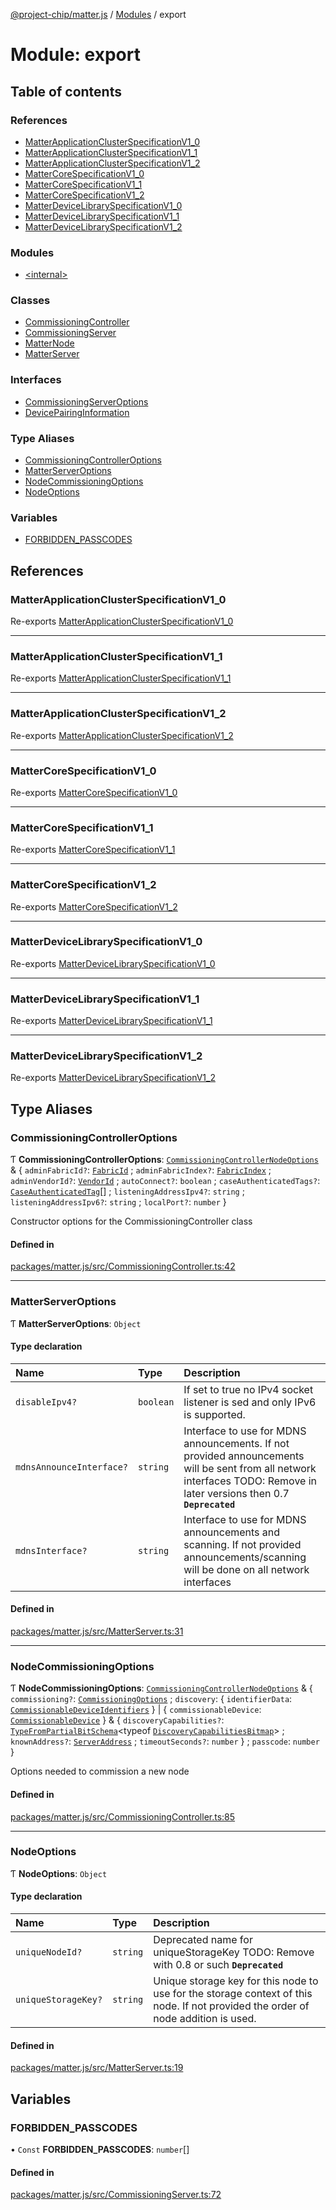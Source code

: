 [@project-chip/matter.js](../README.md) / [Modules](../modules.md) / export

# Module: export

## Table of contents

### References

- [MatterApplicationClusterSpecificationV1\_0](export.md#matterapplicationclusterspecificationv1_0)
- [MatterApplicationClusterSpecificationV1\_1](export.md#matterapplicationclusterspecificationv1_1)
- [MatterApplicationClusterSpecificationV1\_2](export.md#matterapplicationclusterspecificationv1_2)
- [MatterCoreSpecificationV1\_0](export.md#mattercorespecificationv1_0)
- [MatterCoreSpecificationV1\_1](export.md#mattercorespecificationv1_1)
- [MatterCoreSpecificationV1\_2](export.md#mattercorespecificationv1_2)
- [MatterDeviceLibrarySpecificationV1\_0](export.md#matterdevicelibraryspecificationv1_0)
- [MatterDeviceLibrarySpecificationV1\_1](export.md#matterdevicelibraryspecificationv1_1)
- [MatterDeviceLibrarySpecificationV1\_2](export.md#matterdevicelibraryspecificationv1_2)

### Modules

- [\<internal\>](export._internal_.md)

### Classes

- [CommissioningController](../classes/export.CommissioningController.md)
- [CommissioningServer](../classes/export.CommissioningServer.md)
- [MatterNode](../classes/export.MatterNode.md)
- [MatterServer](../classes/export.MatterServer.md)

### Interfaces

- [CommissioningServerOptions](../interfaces/export.CommissioningServerOptions.md)
- [DevicePairingInformation](../interfaces/export.DevicePairingInformation.md)

### Type Aliases

- [CommissioningControllerOptions](export.md#commissioningcontrolleroptions)
- [MatterServerOptions](export.md#matterserveroptions)
- [NodeCommissioningOptions](export.md#nodecommissioningoptions)
- [NodeOptions](export.md#nodeoptions)

### Variables

- [FORBIDDEN\_PASSCODES](export.md#forbidden_passcodes)

## References

### MatterApplicationClusterSpecificationV1\_0

Re-exports [MatterApplicationClusterSpecificationV1_0](../interfaces/spec_export.MatterApplicationClusterSpecificationV1_0.md)

___

### MatterApplicationClusterSpecificationV1\_1

Re-exports [MatterApplicationClusterSpecificationV1_1](../interfaces/spec_export.MatterApplicationClusterSpecificationV1_1.md)

___

### MatterApplicationClusterSpecificationV1\_2

Re-exports [MatterApplicationClusterSpecificationV1_2](../interfaces/spec_export.MatterApplicationClusterSpecificationV1_2.md)

___

### MatterCoreSpecificationV1\_0

Re-exports [MatterCoreSpecificationV1_0](../interfaces/spec_export.MatterCoreSpecificationV1_0.md)

___

### MatterCoreSpecificationV1\_1

Re-exports [MatterCoreSpecificationV1_1](../interfaces/spec_export.MatterCoreSpecificationV1_1.md)

___

### MatterCoreSpecificationV1\_2

Re-exports [MatterCoreSpecificationV1_2](../interfaces/spec_export.MatterCoreSpecificationV1_2.md)

___

### MatterDeviceLibrarySpecificationV1\_0

Re-exports [MatterDeviceLibrarySpecificationV1_0](../interfaces/spec_export.MatterDeviceLibrarySpecificationV1_0.md)

___

### MatterDeviceLibrarySpecificationV1\_1

Re-exports [MatterDeviceLibrarySpecificationV1_1](../interfaces/spec_export.MatterDeviceLibrarySpecificationV1_1.md)

___

### MatterDeviceLibrarySpecificationV1\_2

Re-exports [MatterDeviceLibrarySpecificationV1_2](../interfaces/spec_export.MatterDeviceLibrarySpecificationV1_2.md)

## Type Aliases

### CommissioningControllerOptions

Ƭ **CommissioningControllerOptions**: [`CommissioningControllerNodeOptions`](device_export.md#commissioningcontrollernodeoptions) & \{ `adminFabricId?`: [`FabricId`](datatype_export.md#fabricid) ; `adminFabricIndex?`: [`FabricIndex`](datatype_export.md#fabricindex) ; `adminVendorId?`: [`VendorId`](datatype_export.md#vendorid) ; `autoConnect?`: `boolean` ; `caseAuthenticatedTags?`: [`CaseAuthenticatedTag`](datatype_export.md#caseauthenticatedtag)[] ; `listeningAddressIpv4?`: `string` ; `listeningAddressIpv6?`: `string` ; `localPort?`: `number`  }

Constructor options for the CommissioningController class

#### Defined in

[packages/matter.js/src/CommissioningController.ts:42](https://github.com/project-chip/matter.js/blob/c15b1068/packages/matter.js/src/CommissioningController.ts#L42)

___

### MatterServerOptions

Ƭ **MatterServerOptions**: `Object`

#### Type declaration

| Name | Type | Description |
| :------ | :------ | :------ |
| `disableIpv4?` | `boolean` | If set to true no IPv4 socket listener is sed and only IPv6 is supported. |
| `mdnsAnnounceInterface?` | `string` | Interface to use for MDNS announcements. If not provided announcements will be sent from all network interfaces TODO: Remove in later versions then 0.7 **`Deprecated`** |
| `mdnsInterface?` | `string` | Interface to use for MDNS announcements and scanning. If not provided announcements/scanning will be done on all network interfaces |

#### Defined in

[packages/matter.js/src/MatterServer.ts:31](https://github.com/project-chip/matter.js/blob/c15b1068/packages/matter.js/src/MatterServer.ts#L31)

___

### NodeCommissioningOptions

Ƭ **NodeCommissioningOptions**: [`CommissioningControllerNodeOptions`](device_export.md#commissioningcontrollernodeoptions) & \{ `commissioning?`: [`CommissioningOptions`](protocol_export.md#commissioningoptions) ; `discovery`: \{ `identifierData`: [`CommissionableDeviceIdentifiers`](common_export.md#commissionabledeviceidentifiers)  } \| \{ `commissionableDevice`: [`CommissionableDevice`](common_export.md#commissionabledevice)  } & \{ `discoveryCapabilities?`: [`TypeFromPartialBitSchema`](schema_export.md#typefrompartialbitschema)\<typeof [`DiscoveryCapabilitiesBitmap`](schema_export.md#discoverycapabilitiesbitmap)\> ; `knownAddress?`: [`ServerAddress`](common_export.md#serveraddress) ; `timeoutSeconds?`: `number`  } ; `passcode`: `number`  }

Options needed to commission a new node

#### Defined in

[packages/matter.js/src/CommissioningController.ts:85](https://github.com/project-chip/matter.js/blob/c15b1068/packages/matter.js/src/CommissioningController.ts#L85)

___

### NodeOptions

Ƭ **NodeOptions**: `Object`

#### Type declaration

| Name | Type | Description |
| :------ | :------ | :------ |
| `uniqueNodeId?` | `string` | Deprecated name for uniqueStorageKey TODO: Remove with 0.8 or such **`Deprecated`** |
| `uniqueStorageKey?` | `string` | Unique storage key for this node to use for the storage context of this node. If not provided the order of node addition is used. |

#### Defined in

[packages/matter.js/src/MatterServer.ts:19](https://github.com/project-chip/matter.js/blob/c15b1068/packages/matter.js/src/MatterServer.ts#L19)

## Variables

### FORBIDDEN\_PASSCODES

• `Const` **FORBIDDEN\_PASSCODES**: `number`[]

#### Defined in

[packages/matter.js/src/CommissioningServer.ts:72](https://github.com/project-chip/matter.js/blob/c15b1068/packages/matter.js/src/CommissioningServer.ts#L72)
